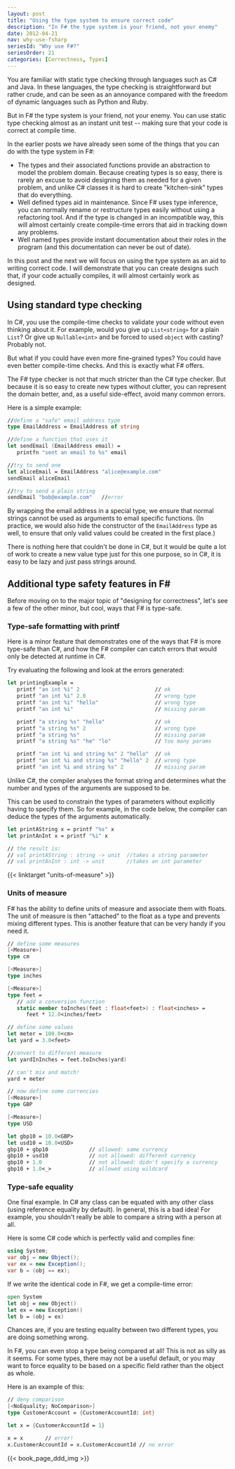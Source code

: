 ```yaml
---
layout: post
title: "Using the type system to ensure correct code"
description: "In F# the type system is your friend, not your enemy"
date: 2012-04-21
nav: why-use-fsharp
seriesId: "Why use F#?"
seriesOrder: 21
categories: [Correctness, Types]
---
```


You are familiar with static type checking through languages such as C# and Java. In these languages, the type checking is straightforward but rather crude, and can be seen as an annoyance compared with the freedom of dynamic languages such as Python and Ruby.

But in F# the type system is your friend, not your enemy. You can use static type checking almost as an instant unit test -- making sure that your code is correct at compile time.

In the earlier posts we have already seen some of the things that you can do with the type system in F#:

* The types and their associated functions provide an abstraction to model the problem domain. Because creating types is so easy, there is rarely an excuse to avoid designing them as needed for a given problem, and unlike C# classes it is hard to create "kitchen-sink" types that do everything.
* Well defined types aid in maintenance. Since F# uses type inference, you can normally rename or restructure types easily without using a refactoring tool. And if the type is changed in an incompatible way, this will almost certainly create compile-time errors that aid in tracking down any problems.
* Well named types provide instant documentation about their roles in the program (and this documentation can never be out of date).

In this post and the next we will focus on using the type system as an aid to writing correct code. I will demonstrate that you can create designs such that, if your code actually compiles, it will almost certainly work as designed.

## Using standard type checking ##

In C#, you use the compile-time checks to validate your code without even thinking about it. For example, would you give up `List<string>` for a plain `List`? Or give up `Nullable<int>` and be forced to used `object` with casting? Probably not.

But what if you could have even more fine-grained types? You could have even better compile-time checks. And this is exactly what F# offers.

The F# type checker is not that much stricter than the C# type checker.  But because it is so easy to create new types without clutter, you can represent the domain better, and, as a useful side-effect, avoid many common errors.

Here is a simple example:

```fsharp
//define a "safe" email address type
type EmailAddress = EmailAddress of string

//define a function that uses it
let sendEmail (EmailAddress email) =
   printfn "sent an email to %s" email

//try to send one
let aliceEmail = EmailAddress "alice@example.com"
sendEmail aliceEmail

//try to send a plain string
sendEmail "bob@example.com"   //error
```

By wrapping the email address in a special type, we ensure that normal strings cannot be used as arguments to email specific functions. (In practice, we would also hide the constructor of the `EmailAddress` type as well, to ensure that only valid values could be created in the first place.)

There is nothing here that couldn't be done in C#, but it would be quite a lot of work to create a new value type just for this one purpose, so in C#, it is easy to be lazy and just pass strings around.

## Additional type safety features in F# ##

Before moving on to the major topic of "designing for correctness", let's see a few of the other minor, but cool, ways that F# is type-safe.

### Type-safe formatting with printf ###

Here is a minor feature that demonstrates one of the ways that F# is more type-safe than C#, and how the F# compiler can catch errors that would only be detected at runtime in C#.

Try evaluating the following and look at the errors generated:

```fsharp
let printingExample =
   printf "an int %i" 2                        // ok
   printf "an int %i" 2.0                      // wrong type
   printf "an int %i" "hello"                  // wrong type
   printf "an int %i"                          // missing param

   printf "a string %s" "hello"                // ok
   printf "a string %s" 2                      // wrong type
   printf "a string %s"                        // missing param
   printf "a string %s" "he" "lo"              // too many params

   printf "an int %i and string %s" 2 "hello"  // ok
   printf "an int %i and string %s" "hello" 2  // wrong type
   printf "an int %i and string %s" 2          // missing param
```

Unlike C#, the compiler analyses the format string and determines what the number and types of the arguments are supposed to be.

This can be used to constrain the types of parameters without explicitly having to specify them. So for example, in the code below, the compiler can deduce the types of the arguments automatically.

```fsharp
let printAString x = printf "%s" x
let printAnInt x = printf "%i" x

// the result is:
// val printAString : string -> unit  //takes a string parameter
// val printAnInt : int -> unit       //takes an int parameter
```

{{< linktarget "units-of-measure" >}}

### Units of measure ###

F# has the ability to define units of measure and associate them with floats. The unit of measure is then "attached" to the float as a type and prevents mixing different types. This is another feature that can be very handy if you need it.

```fsharp
// define some measures
[<Measure>]
type cm

[<Measure>]
type inches

[<Measure>]
type feet =
   // add a conversion function
   static member toInches(feet : float<feet>) : float<inches> =
      feet * 12.0<inches/feet>

// define some values
let meter = 100.0<cm>
let yard = 3.0<feet>

//convert to different measure
let yardInInches = feet.toInches(yard)

// can't mix and match!
yard + meter

// now define some currencies
[<Measure>]
type GBP

[<Measure>]
type USD

let gbp10 = 10.0<GBP>
let usd10 = 10.0<USD>
gbp10 + gbp10             // allowed: same currency
gbp10 + usd10             // not allowed: different currency
gbp10 + 1.0               // not allowed: didn't specify a currency
gbp10 + 1.0<_>            // allowed using wildcard
```

### Type-safe equality ###

One final example. In C# any class can be equated with any other class (using reference equality by default). In general, this is a bad idea! For example, you shouldn't really be able to compare a string with a person at all.

Here is some C# code which is perfectly valid and compiles fine:

```csharp
using System;
var obj = new Object();
var ex = new Exception();
var b = (obj == ex);
```

If we write the identical code in F#, we get a compile-time error:

```fsharp
open System
let obj = new Object()
let ex = new Exception()
let b = (obj = ex)
```

Chances are, if you are testing equality between two different types, you are doing something wrong.

In F#, you can even stop a type being compared at all!  This is not as silly as it seems. For some types, there may not be a useful default, or you may want to force equality to be based on a specific field rather than the object as whole.

Here is an example of this:

```fsharp
// deny comparison
[<NoEquality; NoComparison>]
type CustomerAccount = {CustomerAccountId: int}

let x = {CustomerAccountId = 1}

x = x       // error!
x.CustomerAccountId = x.CustomerAccountId // no error
```

{{< book_page_ddd_img >}}
